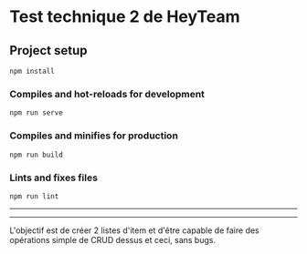 # Test technique 2 de HeyTeam

## Project setup
```
npm install
```

### Compiles and hot-reloads for development
```
npm run serve
```

### Compiles and minifies for production
```
npm run build
```

### Lints and fixes files
```
npm run lint
```

---
---

L'objectif est de créer 2 listes d'item et d'être capable de faire des opérations simple de CRUD dessus et ceci, sans bugs.
